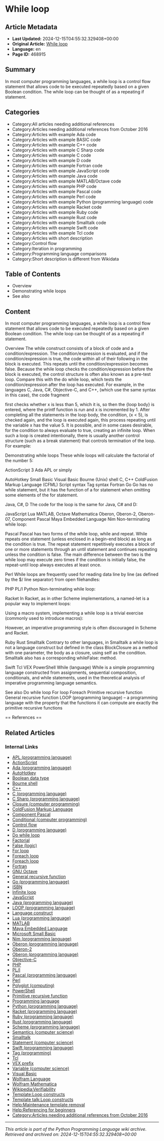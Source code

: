 # While loop

## Article Metadata

- **Last Updated:** 2024-12-15T04:55:32.329408+00:00
- **Original Article:** [While loop](https://en.wikipedia.org/wiki/While_loop)
- **Language:** en
- **Page ID:** 468915

## Summary

In most computer programming languages, a while loop is a control flow statement that allows code to be executed repeatedly based on a given Boolean condition. The while loop can be thought of as a repeating if statement.

## Categories

- Category:All articles needing additional references
- Category:Articles needing additional references from October 2016
- Category:Articles with example Ada code
- Category:Articles with example BASIC code
- Category:Articles with example C++ code
- Category:Articles with example C Sharp code
- Category:Articles with example C code
- Category:Articles with example D code
- Category:Articles with example Fortran code
- Category:Articles with example JavaScript code
- Category:Articles with example Java code
- Category:Articles with example MATLAB/Octave code
- Category:Articles with example PHP code
- Category:Articles with example Pascal code
- Category:Articles with example Perl code
- Category:Articles with example Python (programming language) code
- Category:Articles with example Racket code
- Category:Articles with example Ruby code
- Category:Articles with example Rust code
- Category:Articles with example Smalltalk code
- Category:Articles with example Swift code
- Category:Articles with example Tcl code
- Category:Articles with short description
- Category:Control flow
- Category:Iteration in programming
- Category:Programming language comparisons
- Category:Short description is different from Wikidata

## Table of Contents

- Overview
- Demonstrating while loops
- See also

## Content

In most computer programming languages, a while loop is a control flow statement that allows code to be executed repeatedly based on a given Boolean condition. The while loop can be thought of as a repeating if statement.

Overview
The while construct consists of a block of code and a condition/expression. The condition/expression is evaluated, and if the condition/expression is true, the code within all of their following in the block is executed. This repeats until the condition/expression becomes false. Because the while loop checks the condition/expression before the block is executed, the control structure is often also known as a pre-test loop. Compare this with the do while loop, which tests the condition/expression after the loop has executed.
For example, in the languages C, Java, C#, Objective-C, and C++, (which use the same syntax in this case), the code fragment

first checks whether x is less than 5, which it is, so then the {loop body} is entered, where the printf function is run and x is incremented by 1. After completing all the statements in the loop body, the condition, (x < 5), is checked again, and the loop is executed again, this process repeating until the variable x has the value 5.
It is possible, and in some cases desirable, for the condition to always evaluate to true, creating an infinite loop. When such a loop is created intentionally, there is usually another control structure (such as a break statement) that controls termination of the loop.
For example:

Demonstrating while loops
These while loops will calculate the factorial of the number 5:

ActionScript 3
Ada
APL
or simply

AutoHotkey
Small Basic
Visual Basic
Bourne (Unix) shell
C, C++
ColdFusion Markup Language (CFML)
Script syntax
Tag syntax
Fortran
Go
Go has no while statement, but it has the function of a for statement when omitting some elements of the for statement.

Java, C#, D
The code for the loop is the same for Java, C# and D:

JavaScript
Lua
MATLAB, Octave
Mathematica
Oberon, Oberon-2, Oberon-07, Component Pascal
Maya Embedded Language
Nim
Non-terminating while loop:

Pascal
Pascal has two forms of the while loop, while and repeat. While repeats one statement (unless enclosed in a begin-end block) as long as the condition is true. The repeat statement repetitively executes a block of one or more statements through an until statement and continues repeating unless the condition is false. The main difference between the two is the while loop may execute zero times if the condition is initially false, the repeat-until loop always executes at least once.

Perl
While loops are frequently used for reading data line by line (as defined by the $/ line separator) from open filehandles:

PHP
PL/I
Python
Non-terminating while loop:

Racket
In Racket, as in other Scheme implementations, a named-let is a popular way to implement loops:

Using a macro system, implementing a while loop is a trivial exercise (commonly used to introduce macros):

However, an imperative programming style is often discouraged in Scheme and Racket.

Ruby
Rust
Smalltalk
Contrary to other languages, in Smalltalk a while loop is not a language construct but defined in the class BlockClosure as a method with one parameter, the body as a closure, using self as the condition.
Smalltalk also has a corresponding whileFalse: method.

Swift
Tcl
VEX
PowerShell
While (language)
While is a simple programming language constructed from assignments, sequential composition, conditionals, and while statements, used in the theoretical analysis of imperative programming language semantics.

See also
Do while loop
For loop
Foreach
Primitive recursive function
General recursive function
LOOP (programming language) – a programming language with the property that the functions it can compute are exactly the primitive recursive functions


== References ==

## Related Articles

### Internal Links

- [APL (programming language)](https://en.wikipedia.org/wiki/APL_(programming_language))
- [ActionScript](https://en.wikipedia.org/wiki/ActionScript)
- [Ada (programming language)](https://en.wikipedia.org/wiki/Ada_(programming_language))
- [AutoHotkey](https://en.wikipedia.org/wiki/AutoHotkey)
- [Boolean data type](https://en.wikipedia.org/wiki/Boolean_data_type)
- [Bourne shell](https://en.wikipedia.org/wiki/Bourne_shell)
- [C++](https://en.wikipedia.org/wiki/C%2B%2B)
- [C (programming language)](https://en.wikipedia.org/wiki/C_(programming_language))
- [C Sharp (programming language)](https://en.wikipedia.org/wiki/C_Sharp_(programming_language))
- [Closure (computer programming)](https://en.wikipedia.org/wiki/Closure_(computer_programming))
- [ColdFusion Markup Language](https://en.wikipedia.org/wiki/ColdFusion_Markup_Language)
- [Component Pascal](https://en.wikipedia.org/wiki/Component_Pascal)
- [Conditional (computer programming)](https://en.wikipedia.org/wiki/Conditional_(computer_programming))
- [Control flow](https://en.wikipedia.org/wiki/Control_flow)
- [D (programming language)](https://en.wikipedia.org/wiki/D_(programming_language))
- [Do while loop](https://en.wikipedia.org/wiki/Do_while_loop)
- [Factorial](https://en.wikipedia.org/wiki/Factorial)
- [False (logic)](https://en.wikipedia.org/wiki/False_(logic))
- [For loop](https://en.wikipedia.org/wiki/For_loop)
- [Foreach loop](https://en.wikipedia.org/wiki/Foreach_loop)
- [Foreach loop](https://en.wikipedia.org/wiki/Foreach_loop)
- [Fortran](https://en.wikipedia.org/wiki/Fortran)
- [GNU Octave](https://en.wikipedia.org/wiki/GNU_Octave)
- [General recursive function](https://en.wikipedia.org/wiki/General_recursive_function)
- [Go (programming language)](https://en.wikipedia.org/wiki/Go_(programming_language))
- [ISBN](https://en.wikipedia.org/wiki/ISBN)
- [Infinite loop](https://en.wikipedia.org/wiki/Infinite_loop)
- [JavaScript](https://en.wikipedia.org/wiki/JavaScript)
- [Java (programming language)](https://en.wikipedia.org/wiki/Java_(programming_language))
- [LOOP (programming language)](https://en.wikipedia.org/wiki/LOOP_(programming_language))
- [Language construct](https://en.wikipedia.org/wiki/Language_construct)
- [Lua (programming language)](https://en.wikipedia.org/wiki/Lua_(programming_language))
- [MATLAB](https://en.wikipedia.org/wiki/MATLAB)
- [Maya Embedded Language](https://en.wikipedia.org/wiki/Maya_Embedded_Language)
- [Microsoft Small Basic](https://en.wikipedia.org/wiki/Microsoft_Small_Basic)
- [Nim (programming language)](https://en.wikipedia.org/wiki/Nim_(programming_language))
- [Oberon (programming language)](https://en.wikipedia.org/wiki/Oberon_(programming_language))
- [Oberon-2](https://en.wikipedia.org/wiki/Oberon-2)
- [Oberon (programming language)](https://en.wikipedia.org/wiki/Oberon_(programming_language))
- [Objective-C](https://en.wikipedia.org/wiki/Objective-C)
- [PHP](https://en.wikipedia.org/wiki/PHP)
- [PL/I](https://en.wikipedia.org/wiki/PL/I)
- [Pascal (programming language)](https://en.wikipedia.org/wiki/Pascal_(programming_language))
- [Perl](https://en.wikipedia.org/wiki/Perl)
- [Polyglot (computing)](https://en.wikipedia.org/wiki/Polyglot_(computing))
- [PowerShell](https://en.wikipedia.org/wiki/PowerShell)
- [Primitive recursive function](https://en.wikipedia.org/wiki/Primitive_recursive_function)
- [Programming language](https://en.wikipedia.org/wiki/Programming_language)
- [Python (programming language)](https://en.wikipedia.org/wiki/Python_(programming_language))
- [Racket (programming language)](https://en.wikipedia.org/wiki/Racket_(programming_language))
- [Ruby (programming language)](https://en.wikipedia.org/wiki/Ruby_(programming_language))
- [Rust (programming language)](https://en.wikipedia.org/wiki/Rust_(programming_language))
- [Scheme (programming language)](https://en.wikipedia.org/wiki/Scheme_(programming_language))
- [Semantics (computer science)](https://en.wikipedia.org/wiki/Semantics_(computer_science))
- [Smalltalk](https://en.wikipedia.org/wiki/Smalltalk)
- [Statement (computer science)](https://en.wikipedia.org/wiki/Statement_(computer_science))
- [Swift (programming language)](https://en.wikipedia.org/wiki/Swift_(programming_language))
- [Tag (programming)](https://en.wikipedia.org/wiki/Tag_(programming))
- [Tcl](https://en.wikipedia.org/wiki/Tcl)
- [VEX prefix](https://en.wikipedia.org/wiki/VEX_prefix)
- [Variable (computer science)](https://en.wikipedia.org/wiki/Variable_(computer_science))
- [Visual Basic](https://en.wikipedia.org/wiki/Visual_Basic)
- [Wolfram Language](https://en.wikipedia.org/wiki/Wolfram_Language)
- [Wolfram Mathematica](https://en.wikipedia.org/wiki/Wolfram_Mathematica)
- [Wikipedia:Verifiability](https://en.wikipedia.org/wiki/Wikipedia:Verifiability)
- [Template:Loop constructs](https://en.wikipedia.org/wiki/Template:Loop_constructs)
- [Template talk:Loop constructs](https://en.wikipedia.org/wiki/Template_talk:Loop_constructs)
- [Help:Maintenance template removal](https://en.wikipedia.org/wiki/Help:Maintenance_template_removal)
- [Help:Referencing for beginners](https://en.wikipedia.org/wiki/Help:Referencing_for_beginners)
- [Category:Articles needing additional references from October 2016](https://en.wikipedia.org/wiki/Category:Articles_needing_additional_references_from_October_2016)

---
_This article is part of the Python Programming Language wiki archive._
_Retrieved and archived on: 2024-12-15T04:55:32.329408+00:00_